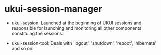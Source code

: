 # ukui-session-manager

* ukui-session: Launched at the beginning of UKUI sessions and responsible for launching and monitoring all other components constituing the sessions.

* ukui-session-tool: Deals with 'logout', 'shutdown', 'reboot', 'hibernate' and so on.
